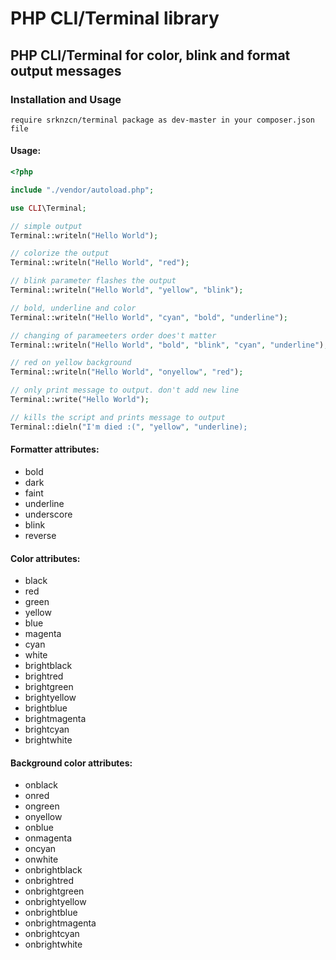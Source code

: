 # PHP CLI/Terminal library

## PHP CLI/Terminal for color, blink and format output messages ##

### Installation and Usage
```
require srknzcn/terminal package as dev-master in your composer.json file
```

#### Usage: ####
```php
<?php

include "./vendor/autoload.php";

use CLI\Terminal;

// simple output
Terminal::writeln("Hello World");

// colorize the output
Terminal::writeln("Hello World", "red");

// blink parameter flashes the output
Terminal::writeln("Hello World", "yellow", "blink");

// bold, underline and color 
Terminal::writeln("Hello World", "cyan", "bold", "underline");

// changing of parameeters order does't matter
Terminal::writeln("Hello World", "bold", "blink", "cyan", "underline");

// red on yellow background
Terminal::writeln("Hello World", "onyellow", "red");

// only print message to output. don't add new line
Terminal::write("Hello World");

// kills the script and prints message to output
Terminal::dieln("I'm died :(", "yellow", "underline);
```

#### Formatter attributes: #####
* bold
* dark
* faint
* underline
* underscore
* blink
* reverse


#### Color attributes: ####
* black
* red
* green
* yellow
* blue
* magenta
* cyan
* white
* brightblack
* brightred
* brightgreen
* brightyellow
* brightblue
* brightmagenta
* brightcyan
* brightwhite

#### Background color attributes: ####
* onblack
* onred
* ongreen
* onyellow
* onblue
* onmagenta
* oncyan
* onwhite
* onbrightblack
* onbrightred
* onbrightgreen
* onbrightyellow
* onbrightblue
* onbrightmagenta
* onbrightcyan
* onbrightwhite
